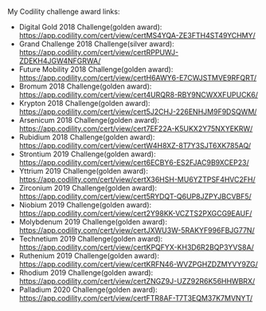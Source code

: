 My Codility challenge award links:  

* Digital Gold 2018 Challenge(golden award): https://app.codility.com/cert/view/certMS4YQA-ZE3FTH4ST49YCHMY/
* Grand Challenge 2018 Challenge(silver award): https://app.codility.com/cert/view/certRPPUWJ-ZDEKH4JGW4NFGRWA/
* Future Mobility 2018 Challenge(golden award): https://app.codility.com/cert/view/certH6AWY6-E7CWJSTMVE9RFQRT/
* Bromum 2018 Challenge(golden award): https://app.codility.com/cert/view/cert4URQR8-RBY9NCWXXFUPUCK6/
* Krypton 2018 Challenge(golden award): https://app.codility.com/cert/view/cert5J2CHJ-226ENHJM9F9DSQWM/
* Arsenicum 2018 Challenge(golden award): https://app.codility.com/cert/view/cert7EF22A-K5UKX2Y75NXYEKRW/
* Rubidium 2018 Challenge(golden award): https://app.codility.com/cert/view/certW4H8XZ-8T7Y3SJT6XK785AQ/
* Strontium  2019 Challenge(golden award): https://app.codility.com/cert/view/cert6ECBY6-ES2FJAC9B9XCEP23/
* Yttrium  2019 Challenge(golden award): https://app.codility.com/cert/view/certX36HSH-MU6YZTPSF4HVC2FH/
* Zirconium 2019 Challenge(golden award): https://app.codility.com/cert/view/cert5RYDQT-Q6UP8JZPYJBCVBF5/
* Niobium 2019 Challenge(golden award): https://app.codility.com/cert/view/cert2Y98KK-VCZTS2PXGCG9EAUF/
* Molybdenum 2019 Challenge(golden award): https://app.codility.com/cert/view/certJXWU3W-5RAKYF996FBJG77N/
* Technetium 2019 Challenge(golden award): https://app.codility.com/cert/view/certKPQFYX-KH3D6R2BQP3YVS8A/
* Ruthenium 2019 Challenge(golden award): https://app.codility.com/cert/view/certKRFN46-WVZPGHZDZMYVY9ZG/
* Rhodium 2019 Challenge(golden award): https://app.codility.com/cert/view/certZNGZ9J-UZZ92R6K56HHWBRX/
* Palladium 2020 Challenge(golden award): https://app.codility.com/cert/view/certFTR8AF-T7T3EQM37K7MVNYT/
